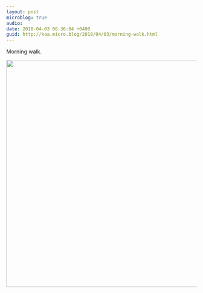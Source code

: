 ```yaml
---
layout: post
microblog: true
audio: 
date: 2018-04-03 06:36:04 +0400
guid: http://kaa.micro.blog/2018/04/03/morning-walk.html
---
```

Morning walk.

<img src="https://micro.kaa.bz/uploads/2018/95c0a750fa.jpg" width="600" height="600" />
